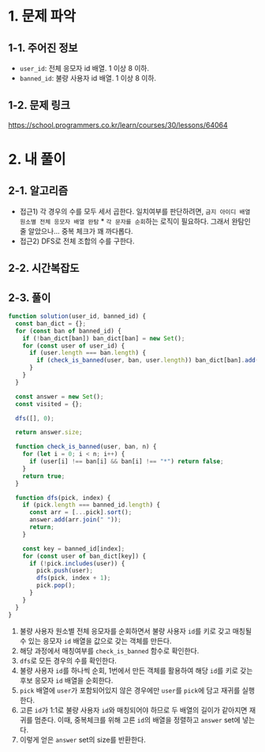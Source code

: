 # 1. 문제 파악

## 1-1. 주어진 정보

- `user_id`: 전체 응모자 id 배열. 1 이상 8 이하.
- `banned_id`: 불량 사용자 id 배열. 1 이상 8 이하.

## 1-2. 문제 링크

https://school.programmers.co.kr/learn/courses/30/lessons/64064

# 2. 내 풀이

## 2-1. 알고리즘

- 접근1) 각 경우의 수를 모두 세서 곱한다. 일치여부를 판단하려면, `금지 아이디 배열 원소별 전체 응모자 배열 완탐` \* `각 문자를 순회`하는 로직이 필요하다. 그래서 완탐인줄 알았으나... 중복 체크가 꽤 까다롭다.
- 접근2) DFS로 전체 조합의 수를 구한다.

## 2-2. 시간복잡도

## 2-3. 풀이

```js
function solution(user_id, banned_id) {
  const ban_dict = {};
  for (const ban of banned_id) {
    if (!ban_dict[ban]) ban_dict[ban] = new Set();
    for (const user of user_id) {
      if (user.length === ban.length) {
        if (check_is_banned(user, ban, user.length)) ban_dict[ban].add(user);
      }
    }
  }

  const answer = new Set();
  const visited = {};

  dfs([], 0);

  return answer.size;

  function check_is_banned(user, ban, n) {
    for (let i = 0; i < n; i++) {
      if (user[i] !== ban[i] && ban[i] !== "*") return false;
    }
    return true;
  }

  function dfs(pick, index) {
    if (pick.length === banned_id.length) {
      const arr = [...pick].sort();
      answer.add(arr.join(" "));
      return;
    }

    const key = banned_id[index];
    for (const user of ban_dict[key]) {
      if (!pick.includes(user)) {
        pick.push(user);
        dfs(pick, index + 1);
        pick.pop();
      }
    }
  }
}
```

1. 불량 사용자 원소별 전체 응모자를 순회하면서 불량 사용자 `id`를 키로 갖고 매칭될 수 있는 응모자 `id` 배열을 값으로 갖는 객체를 만든다.
2. 해당 과정에서 매칭여부를 `check_is_banned` 함수로 확인한다.
3. `dfs`로 모든 경우의 수를 확인한다.
4. 불량 사용자 `id`를 하나씩 순회, 1번에서 만든 객체를 활용하여 해당 `id`를 키로 갖는 후보 응모자 `id` 배열을 순회한다.
5. `pick` 배열에 `user`가 포함되어있지 않은 경우에만 `user`를 `pick`에 담고 재귀를 실행한다.
6. 고른 `id`가 1:1로 불량 사용자 `id`와 매칭되어야 하므로 두 배열의 길이가 같아지면 재귀를 멈춘다. 이때, 중복체크를 위해 고른 `id`의 배열을 정렬하고 `answer` set에 넣는다.
7. 이렇게 얻은 `answer` set의 size를 반환한다.
